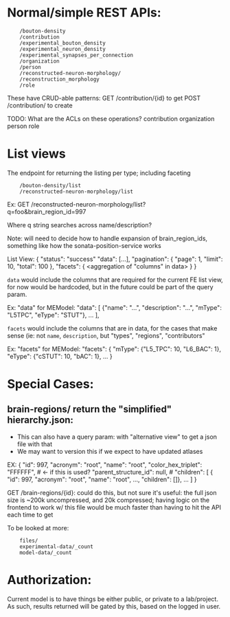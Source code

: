 
# Normal/simple REST APIs:
```
    /bouton-density
    /contribution
    /experimental_bouton_density
    /experimental_neuron_density
    /experimental_synapses_per_connection
    /organization
    /person
    /reconstructed-neuron-morphology/
    /reconstruction_morphology
    /role
```

These have CRUD-able patterns:
    GET /contribution/{id} to get
    POST /contribution/ to create

TODO:
    What are the ACLs on these operations?
        contribution
        organization
        person
        role

# List views
The endpoint for returning the listing per type; including faceting
```
    /bouton-density/list
    /reconstructed-neuron-morphology/list
```

Ex:
    GET /reconstructed-neuron-morphology/list?q=foo&brain_region_id=997

Where q string searches across name/description?

Note:
will need to decide how to handle expansion of brain_region_ids, something like how the sonata-position-service works

List View:
    {
      "status": "success"
      "data": [...],
      "pagination": {
        "page": 1,
        "limit": 10,
        "total": 100
      },
      "facets": {
        <aggregation of "columns" in data>
      }
    }

`data` would include the columns that are required for the current FE list view, for now would be hardcoded, but in the future could be part of the query param.

Ex: "data" for MEModel:
      "data": [
        {"name": "...", "description": "...", "mType": "L5TPC", "eType": "STUT"},
        ...
      ],


`facets` would include the columns that are in data, for the cases that make sense (ie: not `name`, `description`, but "types", "regions", "contributors"

Ex: "facets" for MEModel:
      "facets": {
        "mType": {"L5_TPC": 10, "L6_BAC": 1},
        "eType": {"cSTUT": 10, "bAC": 1},
        ...
      }
    
# Special Cases:

## brain-regions/ return the "simplified" hierarchy.json:

* This can also have a query param: with "alternative view" to get a json file with that
* We may want to version this if we expect to have updated atlases

EX:
    {
         "id": 997,
         "acronym": "root",
         "name": "root",
         "color_hex_triplet": "FFFFFF",          # <- if this is used?
         "parent_structure_id": null,            #
         "children": [
              { "id": 997, "acronym": "root", "name": "root", ..., "children": []},
              ...
         ]
    }

GET /brain-regions/{id}: could do this, but not sure it's useful: the full
    json size is ~200k uncompressed, and 20k compressed; having logic on the
    frontend to work w/ this file would be much faster than having to hit the
    API each time to get 

To be looked at more:
```
    files/
    experimental-data/_count
    model-data/_count
```

# Authorization:
Current model is to have things be either public, or private to a lab/project.
As such, results returned will be gated by this, based on the logged in user.
